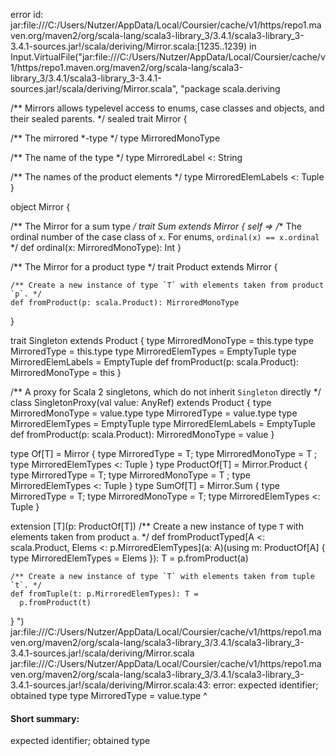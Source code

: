 error id: jar:file:///C:/Users/Nutzer/AppData/Local/Coursier/cache/v1/https/repo1.maven.org/maven2/org/scala-lang/scala3-library_3/3.4.1/scala3-library_3-3.4.1-sources.jar!/scala/deriving/Mirror.scala:[1235..1239) in Input.VirtualFile("jar:file:///C:/Users/Nutzer/AppData/Local/Coursier/cache/v1/https/repo1.maven.org/maven2/org/scala-lang/scala3-library_3/3.4.1/scala3-library_3-3.4.1-sources.jar!/scala/deriving/Mirror.scala", "package scala.deriving

/** Mirrors allows typelevel access to enums, case classes and objects, and their sealed parents.
 */
sealed trait Mirror {

  /** The mirrored *-type */
  type MirroredMonoType

  /** The name of the type */
  type MirroredLabel <: String

  /** The names of the product elements */
  type MirroredElemLabels <: Tuple
}

object Mirror {

  /** The Mirror for a sum type */
  trait Sum extends Mirror { self =>
    /** The ordinal number of the case class of `x`. For enums, `ordinal(x) == x.ordinal` */
    def ordinal(x: MirroredMonoType): Int
  }

  /** The Mirror for a product type */
  trait Product extends Mirror {

    /** Create a new instance of type `T` with elements taken from product `p`. */
    def fromProduct(p: scala.Product): MirroredMonoType
  }

  trait Singleton extends Product {
    type MirroredMonoType = this.type
    type MirroredType = this.type
    type MirroredElemTypes = EmptyTuple
    type MirroredElemLabels = EmptyTuple
    def fromProduct(p: scala.Product): MirroredMonoType = this
  }

  /** A proxy for Scala 2 singletons, which do not inherit `Singleton` directly */
  class SingletonProxy(val value: AnyRef) extends Product {
    type MirroredMonoType = value.type
    type MirroredType = value.type
    type MirroredElemTypes = EmptyTuple
    type MirroredElemLabels = EmptyTuple
    def fromProduct(p: scala.Product): MirroredMonoType = value
  }

  type Of[T] = Mirror { type MirroredType = T; type MirroredMonoType = T ; type MirroredElemTypes <: Tuple }
  type ProductOf[T] = Mirror.Product { type MirroredType = T; type MirroredMonoType = T ; type MirroredElemTypes <: Tuple }
  type SumOf[T] = Mirror.Sum { type MirroredType = T; type MirroredMonoType = T; type MirroredElemTypes <: Tuple }

  extension [T](p: ProductOf[T])
    /** Create a new instance of type `T` with elements taken from product `a`. */
    def fromProductTyped[A <: scala.Product, Elems <: p.MirroredElemTypes](a: A)(using m: ProductOf[A] { type MirroredElemTypes = Elems }): T =
      p.fromProduct(a)

    /** Create a new instance of type `T` with elements taken from tuple `t`. */
    def fromTuple(t: p.MirroredElemTypes): T =
      p.fromProduct(t)
}
")
jar:file:///C:/Users/Nutzer/AppData/Local/Coursier/cache/v1/https/repo1.maven.org/maven2/org/scala-lang/scala3-library_3/3.4.1/scala3-library_3-3.4.1-sources.jar!/scala/deriving/Mirror.scala
jar:file:///C:/Users/Nutzer/AppData/Local/Coursier/cache/v1/https/repo1.maven.org/maven2/org/scala-lang/scala3-library_3/3.4.1/scala3-library_3-3.4.1-sources.jar!/scala/deriving/Mirror.scala:43: error: expected identifier; obtained type
    type MirroredType = value.type
    ^
#### Short summary: 

expected identifier; obtained type